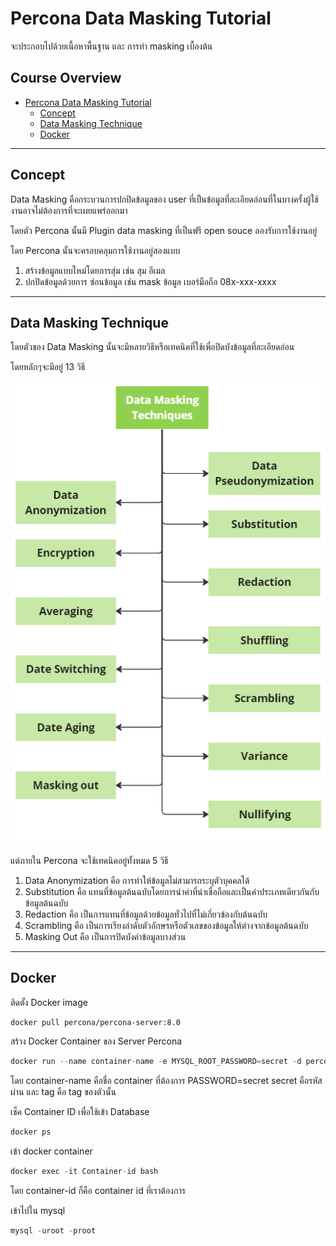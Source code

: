 # Percona Data Masking Tutorial

จะประกอบไปด้วยเนื้อหาพื้นฐาน และ การทำ masking เบื้องต้น

## Course Overview

- [Percona Data Masking Tutorial](#percona-data-masking-tutorial)
    - [Concept](#concept)
    - [Data Masking Technique](#data-masking-technique)
    - [Docker](#docker)
---

## Concept

Data Masking คือกระบวนการปกปิดข้อมูลของ user ที่เป็นข้อมูลที่ละเอียดอ่อนที่ในบางครั้งผู้ใช้งานอาจไม่ต้องการที่จะเผยแพร่ออกมา

โดยตัว Percona นั้นมี Plugin data masking ที่เป็นฟรี open souce ลองรับการใช้งานอยู่

โดย Percona นั้นจะครอบคลุมการใช้งานอยู่สองแบบ 

1. สร้างข้อมูลแบบใหม่โดยการสุ่ม เช่น สุม อีเมล
2. ปกปิดข้อมูลด้วยการ ซ่อนข้อมูล เช่น mask ข้อมูล เบอร์มือถือ 08x-xxx-xxxx

---

## Data Masking Technique 

โดยตัวของ Data Masking นั้นจะมีหลายวิธีหรือเทคนิคที่ใช้เพื่อปิดบังข้อมูลที่ละเอียดอ่อน

โดยหลักๆจะมีอยู่ 13 วิธี

![Data Masking Technique.](../image/mindmap.png)

แต่ภายใน Percona จะใช้เทคนิคอยู่ทั้งหมด 5 วิธี

1. Data Anonymization คือ การทำให้ข้อมูลไม่สามารถระบุตัวบุคคลได้
2. Substitution คือ แทนที่ข้อมูลต้นฉบับโดยการนำค่าที่น่าเชื่อถือและเป็นค่าประเภทเดียวกันกับข้อมูลต้นฉบับ
3. Redaction คือ เป็นการแทนที่ข้อมูลด้วยข้อมูลทั่วไปที่ไม่เกี่ยวข้องกับต้นฉบับ
4. Scrambling คือ เป็นการเรียงลำดับตัวอักษรหรือตัวเลขของข้อมูลให้ต่างจากข้อมูลต้นฉบับ
5. Masking Out คือ เป็นการปิดบังค่าข้อมูลบางส่วน

---

## Docker

ติดตั้ง Docker image

``````markdown
docker pull percona/percona-server:8.0
``````

สร้าง Docker Container ของ Server Percona

```rust
docker run --name container-name -e MYSQL_ROOT_PASSWORD=secret -d percona/percona-server:tag
```
โดย container-name คือชื่อ container ที่ต้องการ PASSWORD=secret secret คือรหัสผ่าน และ tag คือ tag ของตัวนั้น

เช็ค Container ID เพื่อใช้เข้า Database

```rust
docker ps
```
เข้า docker container
```rust
docker exec -it Container-id bash
```
โดย container-id ก็คือ container id ที่เราต้องการ

เข้าไปใน mysql

```rust
mysql -uroot -proot
```
